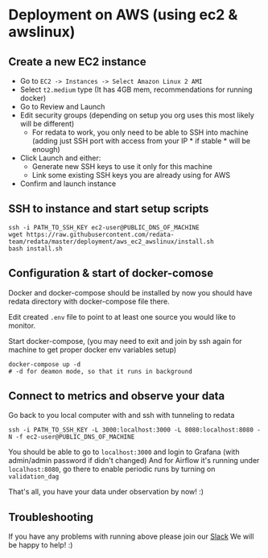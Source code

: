 
# Deployment on AWS (using ec2 & awslinux)

## Create a new EC2 instance
 - Go to `EC2 -> Instances -> Select Amazon Linux 2 AMI`
 - Select `t2.medium` type (It has 4GB mem, recommendations for running docker)
 - Go to Review and Launch
 - Edit security groups (depending on setup you org uses this most likely will be different)
    - For redata to work, you only need to be able to SSH into machine (adding just SSH port with access from your IP * if stable * will be enough)
 - Click Launch and either:
    - Generate new SSH keys to use it only for this machine
    - Link some existing SSH keys you are already using for AWS
 - Confirm and launch instance

## SSH to instance and start setup scripts

```
ssh -i PATH_TO_SSH_KEY ec2-user@PUBLIC_DNS_OF_MACHINE
wget https://raw.githubusercontent.com/redata-team/redata/master/deployment/aws_ec2_awslinux/install.sh
bash install.sh
```

## Configuration & start of docker-comose

Docker and docker-compose should be installed by now you should have redata directory with docker-compose file there.

Edit created `.env` file to point to at least one source you would like to monitor.

Start docker-compose, (you may need to exit and join by ssh again for machine to get proper docker env variables setup)

```
docker-compose up -d
# -d for deamon mode, so that it runs in background

```

## Connect to metrics and observe your data

Go back to you local computer with and ssh with tunneling to redata

```
ssh -i PATH_TO_SSH_KEY -L 3000:localhost:3000 -L 8080:localhost:8080 -N -f ec2-user@PUBLIC_DNS_OF_MACHINE

```

You should be able to go to `localhost:3000` and login to Grafana (with admin/admin password if didn't changed)
And for Airflow it's running under `localhost:8080`, go there to enable periodic runs by turning on `validation_dag`

That's all, you have your data under observation by now! :)

## Troubleshooting

If you have any problems with running above please join our [Slack](https://join.slack.com/t/redatahq/shared_invite/zt-jk8imy5f-OPjSHv7fCpfYUGyktw_qvw)
We will be happy to help! :)

